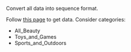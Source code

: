 Convert all data into sequence format.

Follow [this page](https://amazon-reviews-2023.github.io/main.html) to get data.
Consider categories:
- All_Beauty
- Toys_and_Games
- Sports_and_Outdoors